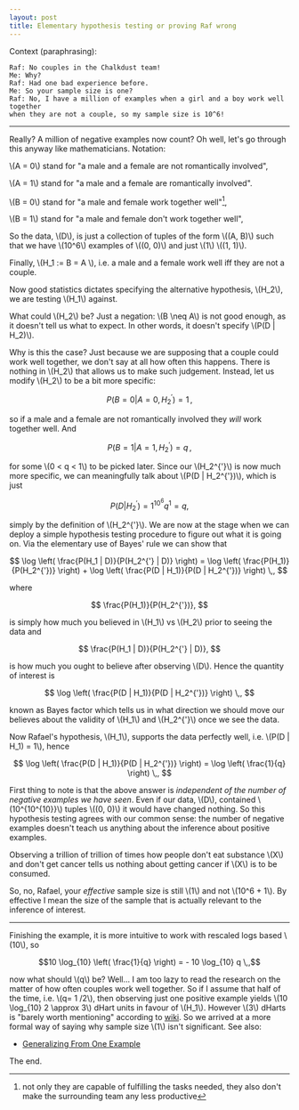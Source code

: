 ```yaml
---
layout: post
title: Elementary hypothesis testing or proving Raf wrong
---
```


Context (paraphrasing):

~~~
Raf: No couples in the Chalkdust team!
Me: Why?
Raf: Had one bad experience before.
Me: So your sample size is one?
Raf: No, I have a million of examples when a girl and a boy work well together
when they are not a couple, so my sample size is 10^6!
~~~

------

Really? A million of negative examples now count? Oh well, let's go through
this anyway like mathematicians. Notation:

\\(A = 0\\) stand for "a male and a female are not romantically involved",

\\(A = 1\\) stand for "a male and a female are romantically involved".

\\(B = 0\\) stand for "a male and female work together well"[^1],

\\(B = 1\\) stand for "a male and female don't work together well",


So the data, \\(D\\), is just a collection of tuples of the form \\((A, B)\\)
such that we have \\(10^6\\) examples of \\((0, 0)\\) and just \\(1\\) \\((1,
1)\\).

Finally, \\(H_1 := B = A \\), i.e. a male and a female work well iff they are
not a couple.

Now good statistics dictates specifying the alternative hypothesis, \\(H_2\\),
we are testing \\(H_1\\) against.

What could \\(H_2\\) be? Just a negation: \\(B \neq A\\) is not good enough,
as it doesn't tell us what to expect. In other words, it doesn't specify
\\(P(D | H_2)\\).

Why is this the case? Just because we are supposing that a couple could work
well together, we don't say at all how often this happens. There is nothing
in \\(H_2\\) that allows us to make such judgement. Instead, let us modify
\\(H_2\\) to be a bit more specific:

$$P(B = 0 | A = 0, H_2^{'}) = 1 \,,$$

so if a male and a female are not romantically involved they *will* work
together well. And

$$P(B = 1 | A = 1, H_2^{'}) = q \,,$$

for some \\(0 < q < 1\\) to be picked later. Since our \\(H_2^{\'}\\) is now
much more specific, we can meaningfully talk about \\(P(D | H_2^{\'})\\), which
is just

$$P(D | H_2^{'}) = 1^{10^6} q^{1} = q,$$

simply by the definition of \\(H_2^{\'}\\). We are now at the stage when
we can deploy a simple hypothesis testing procedure to figure out what it is
going on. Via the elementary use of Bayes' rule we can show that

$$ \log \left( \frac{P(H_1 | D)}{P(H_2^{'} | D)} \right) =
\log \left( \frac{P(H_1)}{P(H_2^{'})} \right) +
\log \left( \frac{P(D | H_1)}{P(D | H_2^{'})} \right) \,,
$$

where

$$
\frac{P(H_1)}{P(H_2^{'})},
$$

is simply how much you believed in \\(H_1\\) vs \\(H_2\\) prior to seeing
the data and


$$ \frac{P(H_1 | D)}{P(H_2^{'} | D)}, $$

is how much you ought to believe after observing \\(D\\). Hence the quantity
of interest is

$$
\log \left( \frac{P(D | H_1)}{P(D | H_2^{'})} \right) \,,
$$

known as Bayes factor which tells us in what direction we should move our
believes about the validity of \\(H_1\\) and \\(H_2^{\'}\\) once we see the
data.

Now Rafael's hypothesis, \\(H_1\\), supports the data perfectly well, i.e.
\\(P(D | H_1) = 1\\), hence


$$
\log \left( \frac{P(D | H_1)}{P(D | H_2^{'})} \right)
= \log \left( \frac{1}{q} \right) \,,
$$

First thing to note is that the above answer is *independent of the number of
negative examples we have seen*. Even if our data, \\(D\\), contained
\\(10^{10^{10}}\\) tuples \\((0, 0)\\) it would have changed nothing. So this
hypothesis testing agrees with our common sense: the number of negative
examples doesn't teach us anything about the inference about positive examples.

Observing a trillion of trillion of times how people don't eat substance
\\(X\\) and don't get cancer tells us nothing about getting cancer if \\(X\\)
is to be consumed.

So, no, Rafael, your *effective* sample size is still \\(1\\) and not \\(10^6 +
1\\). By effective I mean the size of the sample that is actually relevant
to the inference of interest.

---

Finishing the example, it is more intuitive to work with rescaled logs based
\\(10\\), so

$$10 \log_{10} \left( \frac{1}{q} \right) = - 10 \log_{10} q \,,$$

now what should \\(q\\) be? Well... I am too lazy to read the research on the
matter of how often couples work well together. So if I assume that half of
the time, i.e. \\(q= 1 /2\\), then observing just one positive example
yields \\(10 \log_{10} 2 \approx 3\\) dHart units in favour of \\(H_1\\).
However \\(3\\) dHarts is "barely worth mentioning" according to [wiki][wiki].
So we arrived at a more formal way of saying why sample size \\(1\\) isn't
significant. See also:

* [Generalizing From One Example][lw]

The end.

[wiki]: https://en.wikipedia.org/wiki/Bayes_factor
[lw]: http://lesswrong.com/lw/dr/generalizing_from_one_example/
[^1]: not only they are capable of fulfilling the tasks needed, they also don't
      make the surrounding team any less productive

